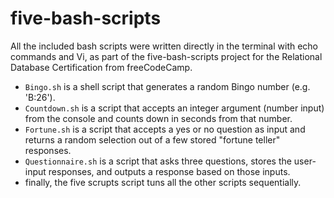 # five-bash-scripts
All the included bash scripts were written directly in the terminal with echo commands and Vi, as part of the five-bash-scripts project for the Relational Database Certification from freeCodeCamp.
- `Bingo.sh` is a shell script that generates a random Bingo number (e.g. 'B:26').
- `Countdown.sh` is a script that accepts an integer argument (number input) from the console and counts down in seconds from that number.
- `Fortune.sh` is a script that accepts a yes or no question as input and returns a random selection out of a few stored "fortune teller" responses.
- `Questionnaire.sh` is a script that asks three questions, stores the user-input responses, and outputs a response based on those inputs. 
- finally, the five scrupts script tuns all the other scripts sequentially. 
